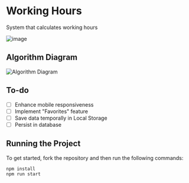 # Working Hours

System that calculates working hours

![image](https://user-images.githubusercontent.com/12193814/107571437-ab366780-6bc9-11eb-8f65-f36d8c33b565.png)

## Algorithm Diagram

![Algorithm Diagram](https://github.com/JoakimTeixeira/working-hours/assets/12193814/2a4b3f8d-996b-4daa-a7e7-abc175a34fa6)

## To-do

- [ ] Enhance mobile responsiveness
- [ ] Implement "Favorites" feature
- [ ] Save data temporally in Local Storage
- [ ] Persist in database

## Running the Project

To get started, fork the repository and then run the following commands:

    npm install
    npm run start
